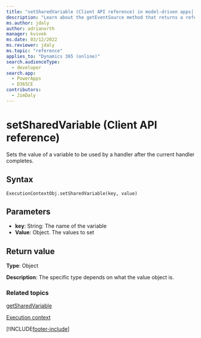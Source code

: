 ```yaml
---
title: "setSharedVariable (Client API reference) in model-driven apps| MicrosoftDocs"
description: "Learn about the getEventSource method that returns a reference to the form or an item on the form depending on where the method was called." 
ms.author: jdaly
author: adrianorth
manager: kvivek
ms.date: 03/12/2022
ms.reviewer: jdaly
ms.topic: "reference"
applies_to: "Dynamics 365 (online)"
search.audienceType: 
  - developer
search.app: 
  - PowerApps
  - D365CE
contributors:
  - JimDaly
---
```

# setSharedVariable (Client API reference)



Sets the value of a variable to be used by a handler after the current handler completes.

## Syntax

`ExecutionContextObj.setSharedVariable(key, value)`

## Parameters

- **key**: String: The name of the variable
- **Value**: Object. The values to set



## Return value

**Type**: Object

**Description**: The specific type depends on what the value object is.

### Related topics
[getSharedVariable](getSharedVariable.md)

[Execution context](../execution-context.md)







[!INCLUDE[footer-include](../../../../../includes/footer-banner.md)]